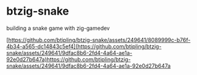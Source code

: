 # btzig-snake
 building a snake game with zig-gamedev 
 
[https://github.com/btipling/btzig-snake/assets/249641/8089999c-b76f-4b34-a565-dc14843c5ef4](https://github.com/btipling/btzig-snake/assets/249641/9dfac8b6-2fd4-4a64-ae1a-92e0d27b647a)https://github.com/btipling/btzig-snake/assets/249641/9dfac8b6-2fd4-4a64-ae1a-92e0d27b647a
